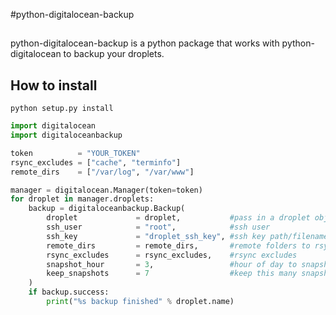 #python-digitalocean-backup
##

python-digitalocean-backup is a python package that works with python-digitalocean to backup your droplets.

## How to install

    python setup.py install

```python
import digitalocean
import digitaloceanbackup

token          = "YOUR_TOKEN"
rsync_excludes = ["cache", "terminfo"]
remote_dirs    = ["/var/log", "/var/www"]

manager = digitalocean.Manager(token=token)
for droplet in manager.droplets:
    backup = digitaloceanbackup.Backup(
        droplet             = droplet,           #pass in a droplet obj
        ssh_user            = "root",            #ssh user
        ssh_key             = "droplet_ssh_key", #ssh key path/filename
        remote_dirs         = remote_dirs,       #remote folders to rsync
        rsync_excludes      = rsync_excludes,    #rsync excludes
        snapshot_hour       = 3,                 #hour of day to snapshot
        keep_snapshots      = 7                  #keep this many snapshots
    )
    if backup.success:
        print("%s backup finished" % droplet.name)
```